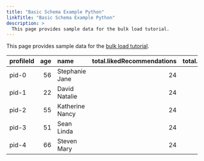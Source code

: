 ```yaml
---
title: "Basic Schema Example Python"
linkTitle: "Basic Schema Example Python"
description: >
  This page provides sample data for the bulk load tutorial.
---
```


This page provides sample data for the [bulk load tutorial](/tutorials/po1-bulk-load/po1-bulk-load-tutorial.md).

| profileId   |   age | name            |   total.likedRecommendations |   total.abandonedRecommendations |   total.viewedRecommendations |   total.logins |   predictedTotal.loginsNextWeek |   predictedTotal.loginsNextWeek.confidence |
|:------------|------:|:----------------|-----------------------------:|---------------------------------:|------------------------------:|---------------:|--------------------------------:|-------------------------------------------:|
| pid-0       |    56 | Stephanie Jane  |                           24 |                               24 |                            48 |             48 |                         7.50248 |                                   0.925485 |
| pid-1       |    22 | David Natalie   |                           24 |                               24 |                            48 |             48 |                        36.355   |                                   0.703708 |
| pid-2       |    55 | Katherine Nancy |                           24 |                               24 |                            48 |             48 |                        33.7778  |                                   0.128012 |
| pid-3       |    51 | Sean Linda      |                           24 |                               24 |                            48 |             48 |                         3.02714 |                                   0.907829 |
| pid-4       |    66 | Steven Mary     |                           24 |                               24 |                            48 |             48 |                        23.7392  |                                   0.892945 |
